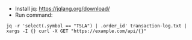 - Install jq: https://jqlang.org/download/
- Run command:
```
jq -r 'select(.symbol == "TSLA") | .order_id' transaction-log.txt | xargs -I {} curl -X GET "https://example.com/api/{}"
```